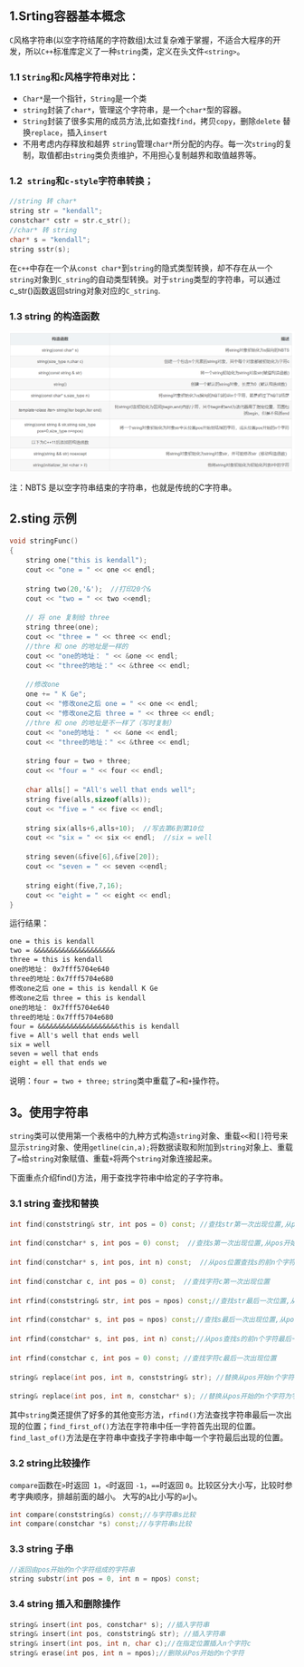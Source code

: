 ## 1.Srting容器基本概念

`C`风格字符串(以空字符结尾的字符数组)太过复杂难于掌握，不适合大程序的开发，所以`C++`标准库定义了一种`string`类，定义在头文件`<string>`。

### 1.1 `String`和`c`风格字符串对比：

- `Char*`是一个指针，`String`是一个类
- `string`封装了`char*`，管理这个字符串，是一个`char*`型的容器。
- `String`封装了很多实用的成员方法,比如查找`find`，拷贝`copy`，删除`delete` 替换`replace`，插入`insert`
- 不用考虑内存释放和越界 `string`管理`char*`所分配的内存。每一次`string`的复制，取值都由`string`类负责维护，不用担心复制越界和取值越界等。

### 1.2` string`和`c-style`字符串转换；

```cpp
//string 转 char*
string str = "kendall";
constchar* cstr = str.c_str();
//char* 转 string 
char* s = "kendall";
string sstr(s);
```

 在`c++`中存在一个从`const char*`到`string`的隐式类型转换，却不存在从一个`string`对象到`C_string`的自动类型转换。对于`string`类型的字符串，可以通过c_str()函数返回string对象对应的`C_string`.

 ### 1.3 string 的构造函数

![](./img/02string01.png)

注：NBTS 是以空字符串结束的字符串，也就是传统的C字符串。

## 2.sting 示例

```cpp
void stringFunc()
{
	string one("this is kendall");
	cout << "one = " << one << endl;
	
	string two(20,'&');  //打印20个&
	cout << "two = " << two <<endl;

	// 将 one 复制给 three
	string three(one);
	cout << "three = " << three << endl;
	//thre 和 one 的地址是一样的
	cout << "one的地址： " << &one << endl;
	cout << "three的地址：" << &three << endl;

	//修改one
	one += " K Ge";
	cout << "修改one之后 one = " << one << endl;
	cout << "修改one之后 three = " << three << endl;
	//thre 和 one 的地址是不一样了（写时复制）
	cout << "one的地址： " << &one << endl;
	cout << "three的地址：" << &three << endl;

	string four = two + three;
	cout << "four = " << four << endl;

	char alls[] = "All's well that ends well";
	string five(alls,sizeof(alls));
	cout << "five = " << five << endl;

	string six(alls+6,alls+10);  //写去第6到第10位
	cout << "six = " << six << endl;  //six = well

	string seven(&five[6],&five[20]);
	cout << "seven = " << seven <<endl;

	string eight(five,7,16);
	cout << "eight = " << eight << endl;
}
```

运行结果：

```
one = this is kendall
two = &&&&&&&&&&&&&&&&&&&&
three = this is kendall
one的地址： 0x7fff5704e640
three的地址：0x7fff5704e680
修改one之后 one = this is kendall K Ge
修改one之后 three = this is kendall
one的地址： 0x7fff5704e640
three的地址：0x7fff5704e680
four = &&&&&&&&&&&&&&&&&&&&this is kendall
five = All's well that ends well
six = well
seven = well that ends
eight = ell that ends we
```
说明：`four = two + three;` `string`类中重载了`=`和`+`操作符。

## 3。使用字符串


`string`类可以使用第一个表格中的九种方式构造`string`对象、重载`<<`和`[]`符号来显示`string`对象、使用`getline(cin,a);`将数据读取和附加到`string`对象上、重载了`=`给`string`对象赋值、重载`+`将两个`string`对象连接起来。

下面重点介绍find()方法，用于查找字符串中给定的子字符串。

### 3.1 string 查找和替换

```cpp
int find(conststring& str, int pos = 0) const; //查找str第一次出现位置,从pos开始查找

int find(constchar* s, int pos = 0) const;  //查找s第一次出现位置,从pos开始查找

int find(constchar* s, int pos, int n) const;  //从pos位置查找s的前n个字符第一次位置

int find(constchar c, int pos = 0) const;  //查找字符c第一次出现位置

int rfind(conststring& str, int pos = npos) const;//查找str最后一次位置,从pos开始查找

int rfind(constchar* s, int pos = npos) const;//查找s最后一次出现位置,从pos开始查找

int rfind(constchar* s, int pos, int n) const;//从pos查找s的前n个字符最后一次位置

int rfind(constchar c, int pos = 0) const; //查找字符c最后一次出现位置

string& replace(int pos, int n, conststring& str); //替换从pos开始n个字符为字符串str

string& replace(int pos, int n, constchar* s); //替换从pos开始的n个字符为字符串s

```

其中`string`类还提供了好多的其他变形方法，`rfind()`方法查找字符串最后一次出现的位置；`find_first_of()`方法在字符串中任一字符首先出现的位置。`find_last_of()`方法是在字符串中查找子字符串中每一个字符最后出现的位置。

### 3.2 string比较操作

`compare`函数在`>`时返回` 1`，`<`时返回 `-1`，`==`时返回 `0`。比较区分大小写，比较时参考字典顺序，排越前面的越小。
大写的`A`比小写的`a`小。

```cpp
int compare(conststring&s) const;//与字符串s比较
int compare(constchar *s) const;//与字符串s比较
```

### 3.3  string 子串

```cpp
//返回由pos开始的n个字符组成的字符串
string substr(int pos = 0, int n = npos) const;
```

### 3.4 string 插入和删除操作

```cpp
string& insert(int pos, constchar* s); //插入字符串
string& insert(int pos, conststring& str); //插入字符串
string& insert(int pos, int n, char c);//在指定位置插入n个字符c
string& erase(int pos, int n = npos);//删除从Pos开始的n个字符 
```



